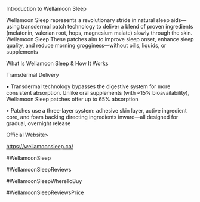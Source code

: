 Introduction to Wellamoon Sleep

Wellamoon Sleep represents a revolutionary stride in natural sleep aids—using transdermal patch technology to deliver a blend of proven ingredients (melatonin, valerian root, hops, magnesium malate) slowly through the skin. Wellamoon Sleep These patches aim to improve sleep onset, enhance sleep quality, and reduce morning grogginess—without pills, liquids, or supplements 

What Is Wellamoon Sleep & How It Works

Transdermal Delivery

•	Transdermal technology bypasses the digestive system for more consistent absorption. Unlike oral supplements (with ≈15% bioavailability), Wellamoon Sleep patches offer up to 65% absorption 

•	Patches use a three-layer system: adhesive skin layer, active ingredient core, and foam backing directing ingredients inward—all designed for gradual, overnight release 

Official Website>

https://wellamoonsleep.ca/

#WellamoonSleep

#WellamoonSleepReviews

#WellamoonSleepWhereToBuy

#WellamoonSleepReviewsPrice
